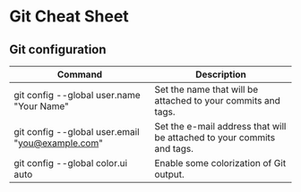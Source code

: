 # Git Cheat Sheet
## Git configuration
| **Command** | **Description** |
|---|---|
| git config --global user.name "Your Name" | Set the name that will be attached to your commits and tags. |
| git config --global user.email "you@example.com" | Set the e-mail address that will be attached to your commits and tags. |
| git config --global color.ui auto | Enable some colorization of Git output. |

